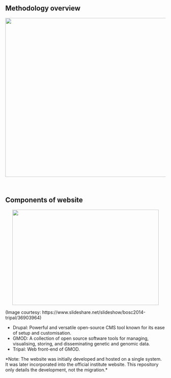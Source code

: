 ## Methodology overview
<p align="center">
  <img width="800" height="500" src="https://github.com/user-attachments/assets/f74d2f47-e8dd-4fef-8fe1-e18310e41298">
</p><br>

## Components of website
<p align="center">
  <img width="460" height="300" src="https://github.com/user-attachments/assets/d26a475d-c00c-45d5-a357-ba4c4df1da83">
</p>
(Image courtesy: https://www.slideshare.net/slideshow/bosc2014-tripal/36903964)
<p></p>

- Drupal: Powerful and versatile open-source CMS tool known for its ease of setup and customisation.
- GMOD: A collection of open source software tools for managing, visualising, storing, and disseminating genetic and genomic data. 
- Tripal: Web front-end of GMOD.

<p></p>
*Note: The website was initially developed and hosted on a single system. It was later incorporated into the official institute website. This repository only details the development, not the migration.*
